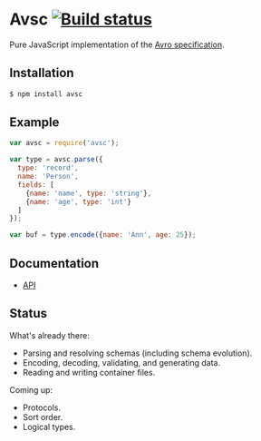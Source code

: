 # Avsc [![Build status](https://travis-ci.org/mtth/avsc.svg?branch=master)](https://travis-ci.org/mtth/avsc)

Pure JavaScript implementation of the [Avro specification](https://avro.apache.org/docs/current/spec.html).


## Installation

```bash
$ npm install avsc
```


## Example

```javascript
var avsc = require('avsc');

var type = avsc.parse({
  type: 'record',
  name: 'Person',
  fields: [
    {name: 'name', type: 'string'},
    {name: 'age', type: 'int'}
  ]
});

var buf = type.encode({name: 'Ann', age: 25});
```


## Documentation

+ [API](https://github.com/mtth/avsc/wiki/API)


## Status

What's already there:

+ Parsing and resolving schemas (including schema evolution).
+ Encoding, decoding, validating, and generating data.
+ Reading and writing container files.

Coming up:

+ Protocols.
+ Sort order.
+ Logical types.
